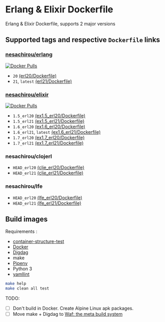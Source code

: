 Erlang & Elixir Dockerfile
==
Erlang & Elixir Dockerfile, supports 2 major versions

Supported tags and respective `Dockerfile` links
--
### [nesachirou/erlang][Erlang Hub]
[![Docker Pulls](https://img.shields.io/docker/pulls/nesachirou/erlang.svg)][Erlang Hub]
* `20` [(erl20/Dockerfile)](https://github.com/ne-sachirou/docker-elixir/blob/master/erl20/Dockerfile)
* `21`, `latest` [(erl21/Dockerfile)](https://github.com/ne-sachirou/docker-elixir/blob/master/erl21/Dockerfile)

### [nesachirou/elixir][Elixir Hub]
[![Docker Pulls](https://img.shields.io/docker/pulls/nesachirou/elixir.svg)][Elixir Hub]
* `1.5_erl20` [(ex1.5_erl20/Dockerfile)](https://github.com/ne-sachirou/docker-elixir/blob/master/ex1.5_erl20/Dockerfile)
* `1.5_erl21` [(ex1.5_erl21/Dockerfile)](https://github.com/ne-sachirou/docker-elixir/blob/master/ex1.5_erl21/Dockerfile)
* `1.6_erl20` [(ex1.6_erl20/Dockerfile)](https://github.com/ne-sachirou/docker-elixir/blob/master/ex1.6_erl20/Dockerfile)
* `1.6_erl21`, `latest` [(ex1.6_erl21/Dockerfile)](https://github.com/ne-sachirou/docker-elixir/blob/master/ex1.6_erl21/Dockerfile)
* `1.7_erl20` [(ex1.7_erl20/Dockerfile)](https://github.com/ne-sachirou/docker-elixir/blob/master/ex1.7_erl20/Dockerfile)
* `1.7_erl21` [(ex1.7_erl21/Dockerfile)](https://github.com/ne-sachirou/docker-elixir/blob/master/ex1.7_erl21/Dockerfile)

### nesachirou/clojerl
* `HEAD_erl20` [(clje_erl20/Dockerfile)](https://github.com/ne-sachirou/docker-elixir/blob/master/clje_erl20/Dockerfile)
* `HEAD_erl21` [(clje_erl21/Dockerfile)](https://github.com/ne-sachirou/docker-elixir/blob/master/clje_erl21/Dockerfile)

### nesachirou/lfe
* `HEAD_erl20` [(lfe_erl20/Dockerfile)](https://github.com/ne-sachirou/docker-elixir/blob/master/lfe_erl20/Dockerfile)
* `HEAD_erl21` [(lfe_erl21/Dockerfile)](https://github.com/ne-sachirou/docker-elixir/blob/master/lfe_erl21/Dockerfile)

Build images
--
Requirements :
* [container-structure-test](https://github.com/GoogleContainerTools/container-structure-test)
* [Docker](https://www.docker.com/)
* [Digdag](https://www.digdag.io/)
* make
* [Pipenv](https://docs.pipenv.org/)
* Python 3
* [yamllint](https://github.com/adrienverge/yamllint)

```sh
make help
make clean all test
```

TODO:
- [ ] Don't build in Docker. Create Alpine Linux apk packages.
- [ ] Move make + Digdag to [Waf: the meta build system](https://waf.io/)

[Erlang Hub]: https://hub.docker.com/r/nesachirou/erlang/
[Elixir Hub]: https://hub.docker.com/r/nesachirou/elixir/
